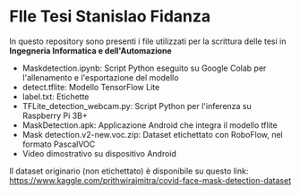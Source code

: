 # FIle Tesi Stanislao Fidanza
In questo repository sono presenti i file utilizzati per la scrittura delle tesi in <strong>Ingegneria Informatica e dell'Automazione</strong>
<ul>
<li>Maskdetection.ipynb: Script Python eseguito su Google Colab per l'allenamento e l'esportazione del modello</li>
<li>detect.tflite: Modello TensorFlow Lite</li>
<li>label.txt: Etichette</li>
<li>TFLite_detection_webcam.py: Script Python per l'inferenza su Raspberry Pi 3B+</li>
<li>MaskDetection.apk: Applicazione Android che integra il modello tflite</li>
 <li>Mask detection.v2-new.voc.zip: Dataset etichettato con RoboFlow, nel formato PascalVOC</li>
 <li>Video dimostrativo su dispositivo Android</li>
</ul>

Il dataset originario (non etichettato) è disponibile su questo link: https://www.kaggle.com/prithwirajmitra/covid-face-mask-detection-dataset
